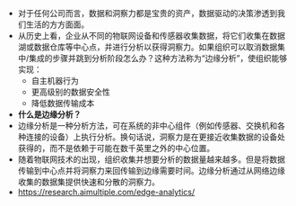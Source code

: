 - 对于任何公司而言，数据和洞察力都是宝贵的资产，数据驱动的决策渗透到我们生活的方方面面。
- 从历史上看，企业从不同的物联网设备和传感器收集数据，将它们收集在数据湖或数据仓库等中心点，并进行分析以获得洞察力。如果组织可以取消数据集中/集成的步骤并跳到分析阶段怎么办？这种方法称为“边缘分析”，使组织能够实现：
	- 自主机器行为
	- 更高级别的数据安全性
	- 降低数据传输成本
- **什么是边缘分析？**
- 边缘分析是一种分析方法，可在系统的非中心组件（例如传感器、交换机和各种连接的设备）上执行分析。换句话说，洞察力是在更接近收集数据的设备处获得的，而不是依赖于可能在数千英里之外的中心位置。
- 随着物联网技术的出现，组织收集并想要分析的数据量越来越多。但是将数据传输到中心点并将洞察力来回传输到边缘需要时间。边缘分析通过从网络边缘收集的数据集提供快速和分散的洞察力。
- https://research.aimultiple.com/edge-analytics/